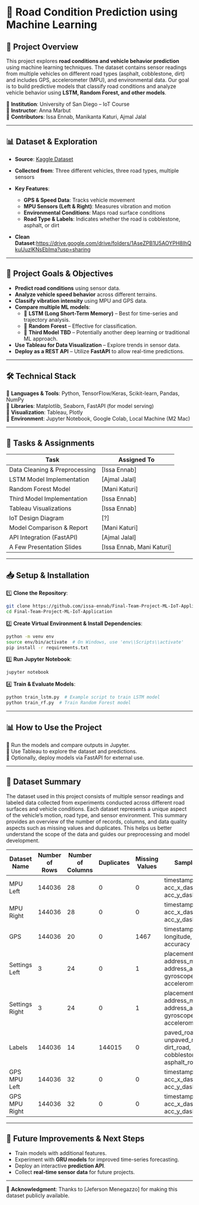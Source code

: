 # 🚗 Road Condition Prediction using Machine Learning

## 📌 Project Overview

This project explores **road conditions and vehicle behavior prediction** using machine learning techniques. The dataset contains sensor readings from multiple vehicles on different road types (asphalt, cobblestone, dirt) and includes GPS, accelerometer (MPU), and environmental data. Our goal is to build predictive models that classify road conditions and analyze vehicle behavior using **LSTM, Random Forest, and other models**.

📍 **Institution**: University of San Diego – IoT Course  
📍 **Instructor**: Anna Marbut  
📍 **Contributors**: Issa Ennab, Manikanta Katuri, Ajmal Jalal

---

## 📊 Dataset & Exploration

- **Source**: [Kaggle Dataset](https://www.kaggle.com/code/jefmenegazzo/pvs-data-exploration)
- **Collected from**: Three different vehicles, three road types, multiple sensors
- **Key Features**:

  - **GPS & Speed Data**: Tracks vehicle movement
  - **MPU Sensors (Left & Right)**: Measures vibration and motion
  - **Environmental Conditions**: Maps road surface conditions
  - **Road Type & Labels**: Indicates whether the road is cobblestone, asphalt, or dirt

- **Clean Dataset**:https://drive.google.com/drive/folders/1AseZPB1U5AOYPH8IhQkuUuzlKNsEbIma?usp=sharing

---

## 🎯 Project Goals & Objectives

- **Predict road conditions** using sensor data.
- **Analyze vehicle speed behavior** across different terrains.
- **Classify vibration intensity** using MPU and GPS data.
- **Compare multiple ML models**:
  - 🔹 **LSTM (Long Short-Term Memory)** – Best for time-series and trajectory analysis.
  - 🔹 **Random Forest** – Effective for classification.
  - 🔹 **Third Model TBD** – Potentially another deep learning or traditional ML approach.
- **Use Tableau for Data Visualization** – Explore trends in sensor data.
- **Deploy as a REST API** – Utilize **FastAPI** to allow real-time predictions.

---

## 🛠️ Technical Stack

🔹 **Languages & Tools**: Python, TensorFlow/Keras, Scikit-learn, Pandas, NumPy  
🔹 **Libraries**: Matplotlib, Seaborn, FastAPI (for model serving)  
🔹 **Visualization**: Tableau, Plotly  
🔹 **Environment**: Jupyter Notebook, Google Colab, Local Machine (M2 Mac)

---

## 📌 Tasks & Assignments

| Task                          | Assigned To               |
| ----------------------------- | ------------------------- |
| Data Cleaning & Preprocessing | [Issa Ennab]              |
| LSTM Model Implementation     | [Ajmal Jalal]             |
| Random Forest Model           | [Mani Katuri]             |
| Third Model Implementation    | [Issa Ennab]              |
| Tableau Visualizations        | [Issa Ennab]              |
| IoT Design Diagram            | [?]                       |
| Model Comparison & Report     | [Mani Katuri]             |
| API Integration (FastAPI)     | [Ajmal Jalal]             |
| A Few Presentation Slides     | [Issa Ennab, Mani Katuri] |

---

## 📥 Setup & Installation

1️⃣ **Clone the Repository**:

```bash
git clone https://github.com/issa-ennab/Final-Team-Project-ML-IoT-Application.git
cd Final-Team-Project-ML-IoT-Application
```

2️⃣ **Create Virtual Environment & Install Dependencies**:

```bash
python -m venv env
source env/bin/activate  # On Windows, use 'env\\Scripts\\activate'
pip install -r requirements.txt
```

3️⃣ **Run Jupyter Notebook**:

```bash
jupyter notebook
```

4️⃣ **Train & Evaluate Models**:

```bash
python train_lstm.py  # Example script to train LSTM model
python train_rf.py  # Train Random Forest model
```

---

## 📊 How to Use the Project

🔹 Run the models and compare outputs in Jupyter.  
🔹 Use Tableau to explore the dataset and predictions.  
🔹 Optionally, deploy models via FastAPI for external use.

---

## 🧾 Dataset Summary

The dataset used in this project consists of multiple sensor readings and labeled data collected from experiments conducted across different road surfaces and vehicle conditions. Each dataset represents a unique aspect of the vehicle’s motion, road type, and sensor environment. This summary provides an overview of the number of records, columns, and data quality aspects such as missing values and duplicates. This helps us better understand the scope of the data and guides our preprocessing and model development.

| Dataset Name   | Number of Rows | Number of Columns | Duplicates | Missing Values | Sample Columns                                                                     |
| -------------- | -------------- | ----------------- | ---------- | -------------- | ---------------------------------------------------------------------------------- |
| MPU Left       | 144036         | 28                | 0          | 0              | timestamp, acc_x_dashboard, acc_y_dashboard, ...                                   |
| MPU Right      | 144036         | 28                | 0          | 0              | timestamp, acc_x_dashboard, acc_y_dashboard, ...                                   |
| GPS            | 144036         | 20                | 0          | 1467           | timestamp, latitude, longitude, elevation, accuracy                                |
| Settings Left  | 3              | 24                | 0          | 1              | placement, address_mpu, address_ak, gyroscope_full_scale, accelerometer_full_scale |
| Settings Right | 3              | 24                | 0          | 1              | placement, address_mpu, address_ak, gyroscope_full_scale, accelerometer_full_scale |
| Labels         | 144036         | 14                | 144015     | 0              | paved_road, unpaved_road, dirt_road, cobblestone_road, asphalt_road                |
| GPS MPU Left   | 144036         | 32                | 0          | 0              | timestamp, acc_x_dashboard, acc_y_dashboard, ...                                   |
| GPS MPU Right  | 144036         | 32                | 0          | 0              | timestamp, acc_x_dashboard, acc_y_dashboard, ...                                   |

---

## 🚀 Future Improvements & Next Steps

- Train models with additional features.
- Experiment with **GRU models** for improved time-series forecasting.
- Deploy an interactive **prediction API**.
- Collect **real-time sensor data** for future projects.

---

📢 **Acknowledgment**: Thanks to [Jeferson Menegazzo] for making this dataset publicly available.
